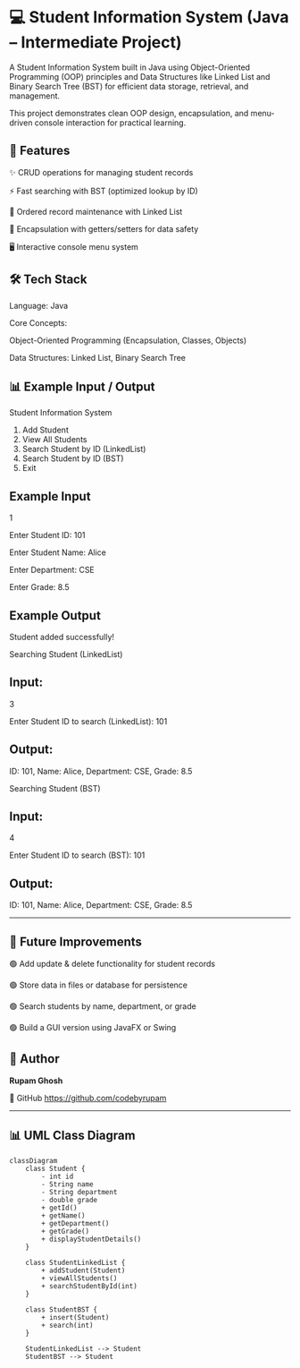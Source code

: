 # 💻 Student Information System (Java – Intermediate Project)




A Student Information System built in Java using Object-Oriented Programming (OOP) principles and Data Structures like Linked List and Binary Search Tree (BST) for efficient data storage, retrieval, and management.

This project demonstrates clean OOP design, encapsulation, and menu-driven console interaction for practical learning.



## 🚀 Features

✨ CRUD operations for managing student records

⚡ Fast searching with BST (optimized lookup by ID)

📑 Ordered record maintenance with Linked List

🧩 Encapsulation with getters/setters for data safety

🖥️ Interactive console menu system


## 🛠️ Tech Stack

Language: Java

Core Concepts:

Object-Oriented Programming (Encapsulation, Classes, Objects)

Data Structures: Linked List, Binary Search Tree



## 📊 Example Input / Output

Student Information System
1. Add Student
2. View All Students
3. Search Student by ID (LinkedList)
4. Search Student by ID (BST)
5. Exit

## Example Input

1

Enter Student ID: 101

Enter Student Name: Alice

Enter Department: CSE

Enter Grade: 8.5

## Example Output

Student added successfully!

Searching Student (LinkedList)

## Input:

3

Enter Student ID to search (LinkedList): 101


## Output:

ID: 101, Name: Alice, Department: CSE, Grade: 8.5

Searching Student (BST)

## Input:

4

Enter Student ID to search (BST): 101


## Output:

ID: 101, Name: Alice, Department: CSE, Grade: 8.5

---

## 📌 Future Improvements

🟢 Add update & delete functionality for student records

🟢 Store data in files or database for persistence

🟢 Search students by name, department, or grade

🟢 Build a GUI version using JavaFX or Swing

## 👤 Author

**Rupam Ghosh**

🔗 GitHub https://github.com/codebyrupam

---

## 📊 UML Class Diagram

```mermaid
classDiagram
    class Student {
        - int id
        - String name
        - String department
        - double grade
        + getId()
        + getName()
        + getDepartment()
        + getGrade()
        + displayStudentDetails()
    }

    class StudentLinkedList {
        + addStudent(Student)
        + viewAllStudents()
        + searchStudentById(int)
    }

    class StudentBST {
        + insert(Student)
        + search(int)
    }

    StudentLinkedList --> Student
    StudentBST --> Student






